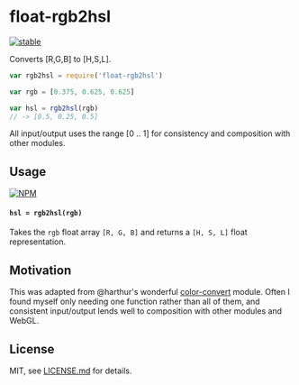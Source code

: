 # float-rgb2hsl

[![stable](http://badges.github.io/stability-badges/dist/stable.svg)](http://github.com/badges/stability-badges)

Converts [R,G,B] to [H,S,L]. 

```js
var rgb2hsl = require('float-rgb2hsl')

var rgb = [0.375, 0.625, 0.625]

var hsl = rgb2hsl(rgb)
// -> [0.5, 0.25, 0.5]
```

All input/output uses the range [0 .. 1] for consistency and composition with other modules.

## Usage

[![NPM](https://nodei.co/npm/float-rgb2hsl.png)](https://www.npmjs.com/package/float-rgb2hsl)

#### `hsl = rgb2hsl(rgb)`

Takes the `rgb` float array `[R, G, B]` and returns a `[H, S, L]` float representation.

## Motivation

This was adapted from @harthur's wonderful [color-convert](https://github.com/harthur/color-convert) module. Often I found myself only needing one function rather than all of them, and consistent input/output lends well to composition with other modules and WebGL. 

## License

MIT, see [LICENSE.md](http://github.com/mattdesl/float-rgb2hsl/blob/master/LICENSE.md) for details.
